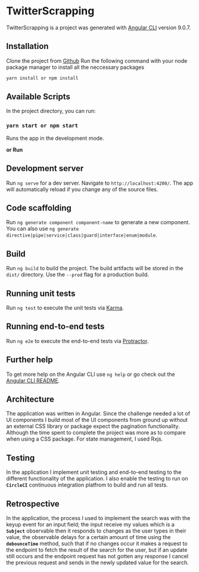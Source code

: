 # TwitterScrapping

TwitterScrapping is a project was generated with [Angular CLI](https://github.com/angular/angular-cli) version 9.0.7.

## Installation
Clone the project from [Github](https://github.com/andela-gike/twitter-scrapping.git)
Run the following command with your node package manager to install all the neccessary packages
```bash
yarn install or npm install
```

## Available Scripts

In the project directory, you can run:

### `yarn start or npm start`
Runs the app in the development mode.<br />

**or Run**
## Development server

Run `ng serve` for a dev server. Navigate to `http://localhost:4200/`. The app will automatically reload if you change any of the source files.

## Code scaffolding

Run `ng generate component component-name` to generate a new component. You can also use `ng generate directive|pipe|service|class|guard|interface|enum|module`.

## Build

Run `ng build` to build the project. The build artifacts will be stored in the `dist/` directory. Use the `--prod` flag for a production build.

## Running unit tests

Run `ng test` to execute the unit tests via [Karma](https://karma-runner.github.io).

## Running end-to-end tests

Run `ng e2e` to execute the end-to-end tests via [Protractor](http://www.protractortest.org/).

## Further help

To get more help on the Angular CLI use `ng help` or go check out the [Angular CLI README](https://github.com/angular/angular-cli/blob/master/README.md).

## Architecture
The application was written in Angular. Since the challenge needed a lot of UI components I build most of the UI components from ground up without an external CSS library or package expect the pagination functionality. Although the time spent to complete the project was more as to compare when using a CSS package. For state management, I used Rxjs.

## Testing
In the application I implement unit testing and end-to-end testing to the different functionality of the application. I also enable the testing to run on **`CircleCI`** continuous integration platfrom to build and run all tests.

## Retrospective
In the application, the process I used to implement the search was with the keyup event for an input field; the input receive my values which is a **`Subject`** observable then it responds to changes as the user types in their value, the observable delays for a certain amount of time using the **`debounceTime`** method, such that if no changes occur it makes a request to the endpoint to fetch the result of the search for the user, but if an update still occurs and the endpoint request has not gotten any response I cancel the previous request and sends in the newly updated value for the search.